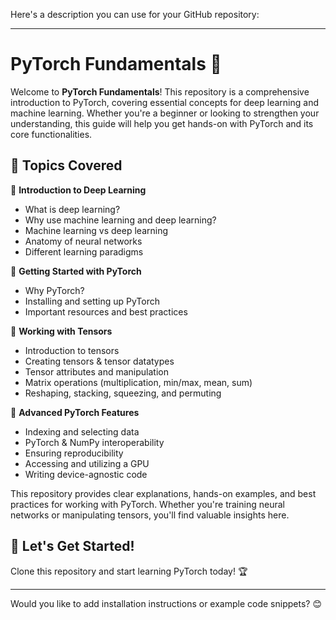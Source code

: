 Here's a description you can use for your GitHub repository:  

---

# PyTorch Fundamentals 🚀  

Welcome to **PyTorch Fundamentals**! This repository is a comprehensive introduction to PyTorch, covering essential concepts for deep learning and machine learning. Whether you're a beginner or looking to strengthen your understanding, this guide will help you get hands-on with PyTorch and its core functionalities.  

## 📌 Topics Covered  

🔹 **Introduction to Deep Learning**  
- What is deep learning?  
- Why use machine learning and deep learning?  
- Machine learning vs deep learning  
- Anatomy of neural networks  
- Different learning paradigms  

🔹 **Getting Started with PyTorch**  
- Why PyTorch?  
- Installing and setting up PyTorch  
- Important resources and best practices  

🔹 **Working with Tensors**  
- Introduction to tensors  
- Creating tensors & tensor datatypes  
- Tensor attributes and manipulation  
- Matrix operations (multiplication, min/max, mean, sum)  
- Reshaping, stacking, squeezing, and permuting  

🔹 **Advanced PyTorch Features**  
- Indexing and selecting data  
- PyTorch & NumPy interoperability  
- Ensuring reproducibility  
- Accessing and utilizing a GPU  
- Writing device-agnostic code  

This repository provides clear explanations, hands-on examples, and best practices for working with PyTorch. Whether you're training neural networks or manipulating tensors, you'll find valuable insights here.  

## 🚀 Let's Get Started!  

Clone this repository and start learning PyTorch today! 🏆  

---

Would you like to add installation instructions or example code snippets? 😊
